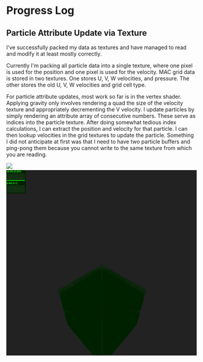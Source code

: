 Progress Log
==============================

Particle Attribute Update via Texture
-------------------------------------
I've successfully packed my data as textures and have managed to read and modify it at least mostly correctly.

Currently I'm packing all particle data into a single texture, where one pixel is used for the position and one pixel is used for the velocity. MAC grid data is stored in two textures. One stores U, V, W velocities, and pressure. The other stores the old U, V, W velocities and grid cell type.

For particle attribute updates, most work so far is in the vertex shader. Applying gravity only involves rendering a quad the size of the velocity texture and appropriately decrementing the V velocity. I update particles by simply rendering an attribute array of consecutive numbers. These serve as indices into the particle texture. After doing somewhat tedious index calculations, I can extract the position and velocity for that particle. I can then lookup velocities in the grid textures to update the particle. Something I did not anticipate at first was that I need to have two particle buffers and ping-pong them because you cannot write to the same texture from which you are reading.

![](img/movement.gif)
![](img/gravity.gif)